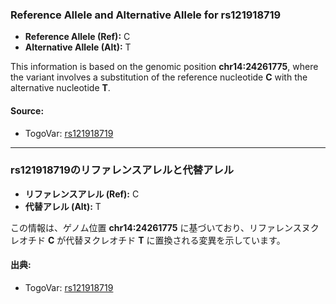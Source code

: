 ### Reference Allele and Alternative Allele for rs121918719
- **Reference Allele (Ref):** C  
- **Alternative Allele (Alt):** T  

This information is based on the genomic position **chr14:24261775**, where the variant involves a substitution of the reference nucleotide **C** with the alternative nucleotide **T**.

#### Source:
- TogoVar: [rs121918719](https://identifiers.org/dbsnp/rs121918719)

---

### rs121918719のリファレンスアレルと代替アレル
- **リファレンスアレル (Ref):** C  
- **代替アレル (Alt):** T  

この情報は、ゲノム位置 **chr14:24261775** に基づいており、リファレンスヌクレオチド **C** が代替ヌクレオチド **T** に置換される変異を示しています。

#### 出典:
- TogoVar: [rs121918719](https://identifiers.org/dbsnp/rs121918719)